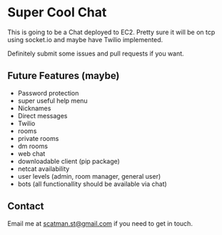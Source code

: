 # Super Cool Chat
This is going to be a Chat deployed to EC2.  Pretty sure it will be on tcp using socket.io and maybe have Twilio implemented.

Definitely submit some issues and pull requests if you want.


## Future Features (maybe)
- Password protection
- super useful help menu
- Nicknames
- Direct messages
- Twilio
- rooms
- private rooms
- dm rooms
- web chat
- downloadable client (pip package)
- netcat availability
- user levels (admin, room manager, general user)
- bots (all functionallity should be available via chat)


## Contact

Email me at scatman.st@gmail.com if you need to get in touch.
